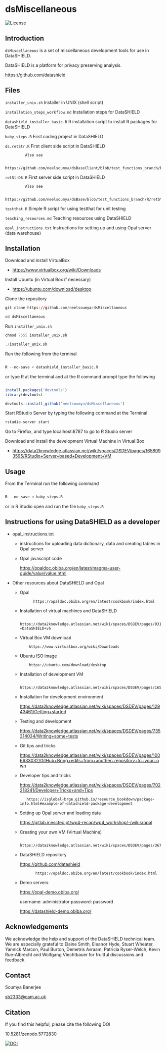 # dsMiscellaneous

[![License](https://img.shields.io/badge/license-GPLv3-blue.svg)](https://www.gnu.org/licenses/gpl-3.0.html)

## Introduction

`dsMiscellaneous` is a set of miscellaneous development tools for use in DataSHIELD. 

DataSHIELD is a platform for privacy preserving analysis.

https://github.com/datashield


## Files

`installer_unix.sh`  Installer in UNIX (shell script)

`installation_steps_workflow.md` Installation steps for DataSHIELD

`datashield_installer_basic.R` R installation script to install R packages for DataSHIELD

`baby_steps.R` First coding project in DataSHIELD

`ds.retStr.R` First client side script in DataSHIELD

             Also see
	     
	     https://github.com/neelsoumya/dsBaseClient/blob/test_functions_branch/R/ds.retStr.R

`retStrDS.R` First server side script in DataSHIELD

             Also see
	     
	     https://github.com/neelsoumya/dsBase/blob/test_functions_branch/R/retStrDS.R

`testthat.R` Simple R script for using testthat for unit testing

`teaching_resources.md` Teaching resources using DataSHIELD

`opal_instructions.txt` Instructions for setting up and using Opal server (data warehouse)


## Installation

Download and install VirtualBox

   * https://www.virtualbox.org/wiki/Downloads 

Install Ubuntu (in Virtual Box if necessary)

   * https://ubuntu.com/download/desktop



Clone the repository

```r
git clone https://github.com/neelsoumya/dsMiscellaneous

cd dsMiscellaneous

```

Run `installer_unix.sh`

```r
chmod 7555 installer_unix.sh

./installer_unix.sh

```

Run the following from the terminal

```r

R --no-save < datashield_installer_basic.R

```

or type R at the terminal and at the R command prompt type the following

```r

install.packages('devtools')
library(devtools)

devtools::install_github('neelsoumya/dsMiscellaneous')

```

Start RStudio Server by typing the following command at the Terminal

```r
rstudio-server start
```


Go to Firefox, and type localhost:8787 to go to R Studio server



Download and install the development Virtual Machine in Virtual Box

   * https://data2knowledge.atlassian.net/wiki/spaces/DSDEV/pages/1658093595/RStudio+Server+based+Development+VM
    


## Usage


From the Terminal run the following command

```r

R --no-save < baby_steps.R

```

or in R Studio open and run the file `baby_steps.R`



## Instructions for using DataSHIELD as a developer


* opal_instructions.txt

	* instructions for uploading data dictionary, data and creating tables in Opal server

	* Opal javascript code
	
		 https://opaldoc.obiba.org/en/latest/magma-user-guide/value/value.html
	

* Other resources about DataSHIELD and Opal

     * Opal

                 https://opaldoc.obiba.org/en/latest/cookbook/index.html

	* Installation of virtual machines and DataSHIELD
	
	         https://data2knowledge.atlassian.net/wiki/spaces/DSDEV/pages/931069953/Installation+Training+Hub-+DataSHIELD+v6


    * Virtual Box VM download

              https://www.virtualbox.org/wiki/Downloads 

    * Ubuntu ISO image

              https://ubuntu.com/download/desktop

    * Installation of development VM

              https://data2knowledge.atlassian.net/wiki/spaces/DSDEV/pages/1658093595/RStudio+Server+based+Development+VM

	* Installation for development environment
	
		 https://data2knowledge.atlassian.net/wiki/spaces/DSDEV/pages/12943461/Getting+started
		
	* Testing and development
	
		 https://data2knowledge.atlassian.net/wiki/spaces/DSDEV/pages/735314034/Writing+some+tests
		
	* Git tips and tricks
	
		 https://data2knowledge.atlassian.net/wiki/spaces/DSDEV/pages/1006633032/GitHub+Bring+edits+from+another+repository+to+your+own
		
	* Developer tips and tricks
	
		 https://data2knowledge.atlassian.net/wiki/spaces/DSDEV/pages/702218241/Developer+Tricks+and+Tips
		
        	 https://isglobal-brge.github.io/resource_bookdown/package-info.html#example-of-datashield-package-development
		
	* Setting up Opal server and loading data
	
		 https://gitlab.inesctec.pt/wp4-recap/wp4_workshop/-/wikis/opal
	
	* Creating your own VM (Virtual Machine)

                 https://data2knowledge.atlassian.net/wiki/spaces/DSDEV/pages/367656962/Vagrant 
	
	* DataSHIELD repository
	
		 https://github.com/datashield	

                 https://opaldoc.obiba.org/en/latest/cookbook/index.html
	

	* Demo servers
	
		 https://opal-demo.obiba.org/

		 username: administrator    password: password	

		 https://datashield-demo.obiba.org/


## Acknowledgements

We acknowledge the help and support of the DataSHIELD technical team. We are especially grateful to Elaine Smith, Eleanor Hyde, Stuart Wheater, Yannick Marcon, Paul Burton, Demetris Avraam, Patricia Ryser-Welch, Kevin Rue-Albrecht and Wolfgang Viechtbauer for fruitful discussions and feedback.

## Contact

Soumya Banerjee

sb2333@cam.ac.uk


## Citation

If you find this helpful, please cite the following DOI

10.5281/zenodo.5772830

[![DOI](https://zenodo.org/badge/DOI/10.5281/zenodo.5772831.svg)](https://doi.org/10.5281/zenodo.5772831)

